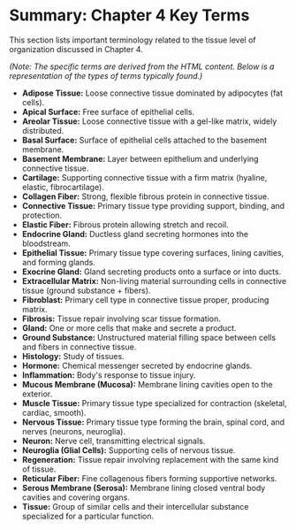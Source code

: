 # Summary: Chapter 4 Key Terms

This section lists important terminology related to the tissue level of organization discussed in Chapter 4.

*(Note: The specific terms are derived from the HTML content. Below is a representation of the types of terms typically found.)*

*   **Adipose Tissue:** Loose connective tissue dominated by adipocytes (fat cells).
*   **Apical Surface:** Free surface of epithelial cells.
*   **Areolar Tissue:** Loose connective tissue with a gel-like matrix, widely distributed.
*   **Basal Surface:** Surface of epithelial cells attached to the basement membrane.
*   **Basement Membrane:** Layer between epithelium and underlying connective tissue.
*   **Cartilage:** Supporting connective tissue with a firm matrix (hyaline, elastic, fibrocartilage).
*   **Collagen Fiber:** Strong, flexible fibrous protein in connective tissue.
*   **Connective Tissue:** Primary tissue type providing support, binding, and protection.
*   **Elastic Fiber:** Fibrous protein allowing stretch and recoil.
*   **Endocrine Gland:** Ductless gland secreting hormones into the bloodstream.
*   **Epithelial Tissue:** Primary tissue type covering surfaces, lining cavities, and forming glands.
*   **Exocrine Gland:** Gland secreting products onto a surface or into ducts.
*   **Extracellular Matrix:** Non-living material surrounding cells in connective tissue (ground substance + fibers).
*   **Fibroblast:** Primary cell type in connective tissue proper, producing matrix.
*   **Fibrosis:** Tissue repair involving scar tissue formation.
*   **Gland:** One or more cells that make and secrete a product.
*   **Ground Substance:** Unstructured material filling space between cells and fibers in connective tissue.
*   **Histology:** Study of tissues.
*   **Hormone:** Chemical messenger secreted by endocrine glands.
*   **Inflammation:** Body's response to tissue injury.
*   **Mucous Membrane (Mucosa):** Membrane lining cavities open to the exterior.
*   **Muscle Tissue:** Primary tissue type specialized for contraction (skeletal, cardiac, smooth).
*   **Nervous Tissue:** Primary tissue type forming the brain, spinal cord, and nerves (neurons, neuroglia).
*   **Neuron:** Nerve cell, transmitting electrical signals.
*   **Neuroglia (Glial Cells):** Supporting cells of nervous tissue.
*   **Regeneration:** Tissue repair involving replacement with the same kind of tissue.
*   **Reticular Fiber:** Fine collagenous fibers forming supportive networks.
*   **Serous Membrane (Serosa):** Membrane lining closed ventral body cavities and covering organs.
*   **Tissue:** Group of similar cells and their intercellular substance specialized for a particular function.
